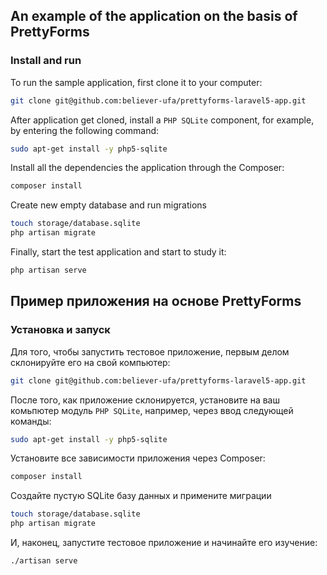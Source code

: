 ## An example of the application on the basis of PrettyForms

### Install and run

To run the sample application, first clone it to your computer:
```bash
git clone git@github.com:believer-ufa/prettyforms-laravel5-app.git
```

After application get cloned, install a `PHP SQLite` component, for example, by entering the following command:
```bash
sudo apt-get install -y php5-sqlite
```

Install all the dependencies the application through the Composer:
```bash
composer install
```

Create new empty database and run migrations
```bash
touch storage/database.sqlite
php artisan migrate
```

Finally, start the test application and start to study it:
```bash
php artisan serve
```


## Пример приложения на основе PrettyForms

### Установка и запуск

Для того, чтобы запустить тестовое приложение, первым делом склонируйте его на свой компьютер:
```bash
git clone git@github.com:believer-ufa/prettyforms-laravel5-app.git
```

После того, как приложение склонируется, установите на ваш комьпютер модуль `PHP SQLite`, например, через ввод следующей команды:
```bash
sudo apt-get install -y php5-sqlite
```

Установите все зависимости приложения через Composer:
```bash
composer install
```

Создайте пустую SQLite базу данных и примените миграции
```bash
touch storage/database.sqlite
php artisan migrate
```

И, наконец, запустите тестовое приложение и начинайте его изучение:
```bash
./artisan serve
```
